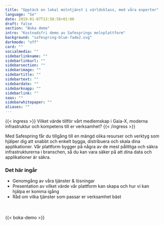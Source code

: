 ```yaml
---
title: "Upptäck en lokal molntjänst i världsklass, med våra experter"
language: "Se"
date: 2019-01-07T13:58:58+01:00
draft: false
section: "Boka demo"
intro: "Kostnadsfri demo av Safesprings molnplattform"
background: "safespring-blue-fade2.svg"
darkmode: "off"
card: ""
socialmedia: ""
sidebarlinkname: ""
sidebarlinkurl: ""
sidebarsection: ""
sidebarimage: ""
sidebartitle: ""
sidebartext: ""
sidebardate: ""
sidebarknapp: ""
sidebarlink: ""
saas: ""
sidebarwhitepaper: ""
aliases: ""
---
```


{{< ingress >}}
Vilket värde tillför vårt medlemskap i Gaia-X, moderna infrastruktur och kompetens till er verksamhet?
{{< /ingress >}}

Med Safespring får du tillgång till en mängd olika resurser och verktyg som hjälper dig att snabbt och enkelt bygga, distribuera och skala dina applikationer. Vår plattform bygger på några av de mest pålitliga och säkra infrastrukturerna i branschen, så du kan vara säker på att dina data och applikationer är säkra.

### Det här ingår

- Genomgång av våra tjänster & lösningar
- Presentation av vilket värde vår plattform kan skapa och hur vi kan hjälpa er komma igång
- Råd om vilka tjänster som passar er verksamhet bäst

<div style="margin-bottom:50px;"></div>

{{< boka-demo >}}
